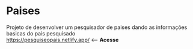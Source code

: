 # Paises
Projeto de desenvolver um pesquisador de paises dando as informações basicas do pais pesquisado <br>
https://pesquiseopais.netlify.app/    <-- **Acesse**
